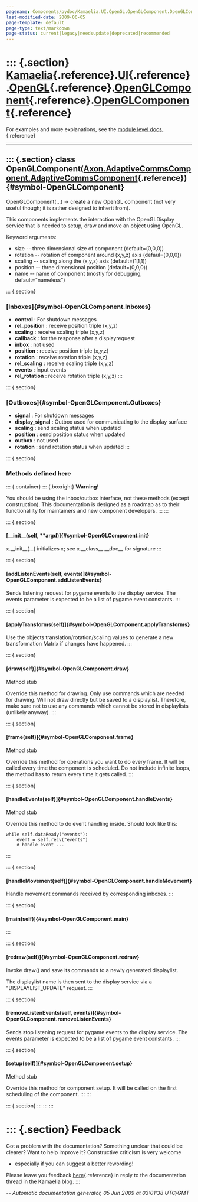 ```yaml
---
pagename: Components/pydoc/Kamaelia.UI.OpenGL.OpenGLComponent.OpenGLComponent
last-modified-date: 2009-06-05
page-template: default
page-type: text/markdown
page-status: current|legacy|needsupdate|deprecated|recommended
---
```

::: {.section}
[Kamaelia](/Components/pydoc/Kamaelia.html){.reference}.[UI](/Components/pydoc/Kamaelia.UI.html){.reference}.[OpenGL](/Components/pydoc/Kamaelia.UI.OpenGL.html){.reference}.[OpenGLComponent](/Components/pydoc/Kamaelia.UI.OpenGL.OpenGLComponent.html){.reference}.[OpenGLComponent](/Components/pydoc/Kamaelia.UI.OpenGL.OpenGLComponent.OpenGLComponent.html){.reference}
==============================================================================================================================================================================================================================================================================================================================================================================

For examples and more explanations, see the [module level
docs.](/Components/pydoc/Kamaelia.UI.OpenGL.OpenGLComponent.html){.reference}

------------------------------------------------------------------------

::: {.section}
class OpenGLComponent([Axon.AdaptiveCommsComponent.AdaptiveCommsComponent](/Docs/Axon/Axon.AdaptiveCommsComponent.AdaptiveCommsComponent.html){.reference}) {#symbol-OpenGLComponent}
-----------------------------------------------------------------------------------------------------------------------------------------------------------

OpenGLComponent(\...) -\> create a new OpenGL component (not very useful
though; it is rather designed to inherit from).

This components implements the interaction with the OpenGLDisplay
service that is needed to setup, draw and move an object using OpenGL.

Keyword arguments:

-   size \-- three dimensional size of component (default=(0,0,0))
-   rotation \-- rotation of component around (x,y,z) axis
    (defaul=(0,0,0))
-   scaling \-- scaling along the (x,y,z) axis (default=(1,1,1))
-   position \-- three dimensional position (default=(0,0,0))
-   name \-- name of component (mostly for debugging,
    default=\"nameless\")

::: {.section}
### [Inboxes]{#symbol-OpenGLComponent.Inboxes}

-   **control** : For shutdown messages
-   **rel\_position** : receive position triple (x,y,z)
-   **scaling** : receive scaling triple (x,y,z)
-   **callback** : for the response after a displayrequest
-   **inbox** : not used
-   **position** : receive position triple (x,y,z)
-   **rotation** : receive rotation triple (x,y,z)
-   **rel\_scaling** : receive scaling triple (x,y,z)
-   **events** : Input events
-   **rel\_rotation** : receive rotation triple (x,y,z)
:::

::: {.section}
### [Outboxes]{#symbol-OpenGLComponent.Outboxes}

-   **signal** : For shutdown messages
-   **display\_signal** : Outbox used for communicating to the display
    surface
-   **scaling** : send scaling status when updated
-   **position** : send position status when updated
-   **outbox** : not used
-   **rotation** : send rotation status when updated
:::

::: {.section}
### Methods defined here

::: {.container}
::: {.boxright}
**Warning!**

You should be using the inbox/outbox interface, not these methods
(except construction). This documentation is designed as a roadmap as to
their functionalilty for maintainers and new component developers.
:::
:::

::: {.section}
#### [\_\_init\_\_(self, \*\*argd)]{#symbol-OpenGLComponent.__init__}

x.\_\_init\_\_(\...) initializes x; see x.\_\_class\_\_.\_\_doc\_\_ for
signature
:::

::: {.section}
#### [addListenEvents(self, events)]{#symbol-OpenGLComponent.addListenEvents}

Sends listening request for pygame events to the display service. The
events parameter is expected to be a list of pygame event constants.
:::

::: {.section}
#### [applyTransforms(self)]{#symbol-OpenGLComponent.applyTransforms}

Use the objects translation/rotation/scaling values to generate a new
transformation Matrix if changes have happened.
:::

::: {.section}
#### [draw(self)]{#symbol-OpenGLComponent.draw}

Method stub

Override this method for drawing. Only use commands which are needed for
drawing. Will not draw directly but be saved to a displaylist.
Therefore, make sure not to use any commands which cannot be stored in
displaylists (unlikely anyway).
:::

::: {.section}
#### [frame(self)]{#symbol-OpenGLComponent.frame}

Method stub

Override this method for operations you want to do every frame. It will
be called every time the component is scheduled. Do not include infinite
loops, the method has to return every time it gets called.
:::

::: {.section}
#### [handleEvents(self)]{#symbol-OpenGLComponent.handleEvents}

Method stub

Override this method to do event handling inside. Should look like this:

``` {.literal-block}
while self.dataReady("events"):
    event = self.recv("events")
    # handle event ...
```
:::

::: {.section}
#### [handleMovement(self)]{#symbol-OpenGLComponent.handleMovement}

Handle movement commands received by corresponding inboxes.
:::

::: {.section}
#### [main(self)]{#symbol-OpenGLComponent.main}
:::

::: {.section}
#### [redraw(self)]{#symbol-OpenGLComponent.redraw}

Invoke draw() and save its commands to a newly generated displaylist.

The displaylist name is then sent to the display service via a
\"DISPLAYLIST\_UPDATE\" request.
:::

::: {.section}
#### [removeListenEvents(self, events)]{#symbol-OpenGLComponent.removeListenEvents}

Sends stop listening request for pygame events to the display service.
The events parameter is expected to be a list of pygame event constants.
:::

::: {.section}
#### [setup(self)]{#symbol-OpenGLComponent.setup}

Method stub

Override this method for component setup. It will be called on the first
scheduling of the component.
:::
:::

::: {.section}
:::
:::
:::

::: {.section}
Feedback
========

Got a problem with the documentation? Something unclear that could be
clearer? Want to help improve it? Constructive criticism is very welcome
- especially if you can suggest a better rewording!

Please leave you feedback
[here](../../../cgi-bin/blog/blog.cgi?rm=viewpost&nodeid=1142023701){.reference}
in reply to the documentation thread in the Kamaelia blog.
:::

*\-- Automatic documentation generator, 05 Jun 2009 at 03:01:38 UTC/GMT*
